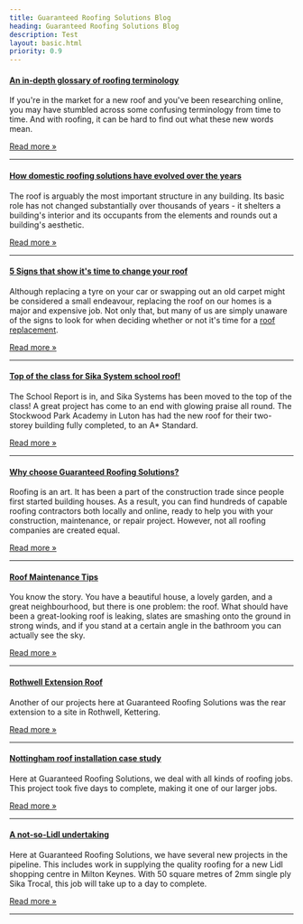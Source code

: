 ```yaml
---
title: Guaranteed Roofing Solutions Blog
heading: Guaranteed Roofing Solutions Blog
description: Test
layout: basic.html
priority: 0.9
---
```


#### [An in-depth glossary of roofing terminology](roofing-terminology-glossary/)

If you're in the market for a new roof and you've been researching online, you may have stumbled across some confusing terminology from time to time. And with roofing, it can be hard to find out what these new words mean.

[Read more &#187;](roofing-terminology-glossary/)

<hr>

#### [How domestic roofing solutions have evolved over the years](evolution-of-domestic-roofing/)

The roof is arguably the most important structure in any building. Its basic role has not changed substantially over thousands of years - it shelters a building's interior and its occupants from the elements and rounds out a building's aesthetic.

[Read more &#187;](evolution-of-domestic-roofing/)

<hr>

#### [5 Signs that show it's time to change your roof](signs-roof-needs-replacing/)

Although replacing a tyre on your car or swapping out an old carpet might be considered a small endeavour, replacing the roof on our homes is a major and expensive job. Not only that, but many of us are simply unaware of the signs to look for when deciding whether or not it's time for a <a href="/services/">roof replacement</a>.

[Read more &#187;](signs-roof-needs-replacing/)

<hr>

#### [Top of the class for Sika System school roof!](sika-system-school-roof-installation/)

The School Report is in, and Sika Systems has been moved to the top of the class! A great project has come to an end with glowing praise all round. The Stockwood Park Academy in Luton has had the new roof for their two-storey building fully completed, to an A* Standard. 

[Read more &#187;](sika-system-school-roof-installation/)

<hr>

#### [Why choose Guaranteed Roofing Solutions?](expert-roofing-specialists/)

Roofing is an art. It has been a part of the construction trade since people first started building houses. As a result, you can find hundreds of capable roofing contractors both locally and online, ready to help you with your construction, maintenance, or repair project. However, not all roofing companies are created equal.

[Read more &#187;](expert-roofing-specialists/)

<hr>

#### [Roof Maintenance Tips](top-roof-maintenance-tips/)

You know the story. You have a beautiful house, a lovely garden, and a great neighbourhood, but there is one problem: the roof. What should have been a great-looking roof is leaking, slates are smashing onto the ground in strong winds, and if you stand at a certain angle in the bathroom you can actually see the sky.

[Read more &#187;](top-roof-maintenance-tips/)

<hr>

#### [Rothwell Extension Roof](rothwell-extension-roof/)

Another of our projects here at Guaranteed Roofing Solutions was the rear extension to a site in Rothwell, Kettering.

[Read more &#187;](rothwell-extension-roof/)

<hr>

#### [Nottingham roof installation case study](nottingham-roof-installation/)

Here at Guaranteed Roofing Solutions, we deal with all kinds of roofing jobs. This project took five days to complete, making it one of our larger jobs.

[Read more &#187;](nottingham-roof-installation/)

<hr>

#### [A not-so-Lidl undertaking](milton-keynes-lidl/)

Here at Guaranteed Roofing Solutions, we have several new projects in the pipeline. This includes work in supplying the quality roofing for a new Lidl shopping centre in Milton Keynes. With 50 square metres of 2mm single ply Sika Trocal, this job will take up to a day to complete.

[Read more &#187;](milton-keynes-lidl/)

<hr>